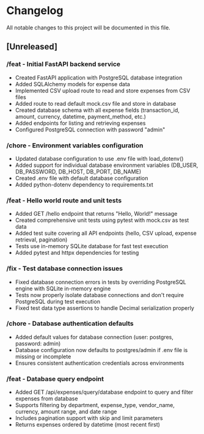 # Changelog

All notable changes to this project will be documented in this file.

## [Unreleased]

### /feat - Initial FastAPI backend service
- Created FastAPI application with PostgreSQL database integration
- Added SQLAlchemy models for expense data
- Implemented CSV upload route to read and store expenses from CSV files
- Added route to read default mock.csv file and store in database
- Created database schema with all expense fields (transaction_id, amount, currency, datetime, payment_method, etc.)
- Added endpoints for listing and retrieving expenses
- Configured PostgreSQL connection with password "admin"

### /chore - Environment variables configuration
- Updated database configuration to use .env file with load_dotenv()
- Added support for individual database environment variables (DB_USER, DB_PASSWORD, DB_HOST, DB_PORT, DB_NAME)
- Created .env file with default database configuration
- Added python-dotenv dependency to requirements.txt

### /feat - Hello world route and unit tests
- Added GET /hello endpoint that returns "Hello, World!" message
- Created comprehensive unit tests using pytest with mock.csv as test data
- Added test suite covering all API endpoints (hello, CSV upload, expense retrieval, pagination)
- Tests use in-memory SQLite database for fast test execution
- Added pytest and httpx dependencies for testing

### /fix - Test database connection issues
- Fixed database connection errors in tests by overriding PostgreSQL engine with SQLite in-memory engine
- Tests now properly isolate database connections and don't require PostgreSQL during test execution
- Fixed test data type assertions to handle Decimal serialization properly

### /chore - Database authentication defaults
- Added default values for database connection (user: postgres, password: admin)
- Database configuration now defaults to postgres/admin if .env file is missing or incomplete
- Ensures consistent authentication credentials across environments

### /feat - Database query endpoint
- Added GET /api/expenses/query/database endpoint to query and filter expenses from database
- Supports filtering by department, expense_type, vendor_name, currency, amount range, and date range
- Includes pagination support with skip and limit parameters
- Returns expenses ordered by datetime (most recent first)


